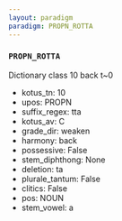 ```yaml
---
layout: paradigm
paradigm: PROPN_ROTTA
---
```

### ` PROPN_ROTTA `

Dictionary class 10 back t~0
* kotus_tn: 10
* upos: PROPN
* suffix_regex: tta
* kotus_av: C
* grade_dir: weaken
* harmony: back
* possessive: False
* stem_diphthong: None
* deletion: ta
* plurale_tantum: False
* clitics: False
* pos: NOUN
* stem_vowel: a
